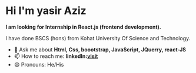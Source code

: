 <h1>Hi I'm yasir Aziz</h1>

<b>I am looking for Internship in React.js (frontend development).</b>

I have done BSCS (hons) from Kohat University Of Science and Technology.


- 💬 Ask me about <b>Html, Css, boootstrap, JavaScript, JQuerry, react-JS </b>
- 📫 How to reach me: <b>linkedIn:<a href='https://www.linkedin.com/in/yasir-aziz-b5339724a?lipi=urn%3Ali%3Apage%3Ad_flagship3_profile_view_base_contact_details%3B28p9gJKbQuCCTt5a0wES9Q%3D%3D'>visit</a></b>
- 😄 Pronouns: He/His

